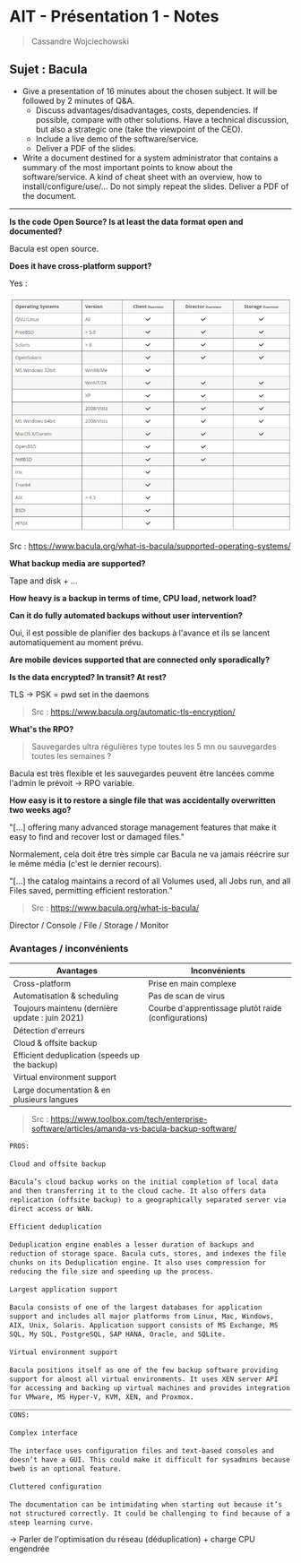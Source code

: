 # AIT - Présentation 1 - Notes

> Cassandre Wojciechowski

## Sujet : Bacula

- Give a presentation of 16 minutes about the chosen subject. It will be followed by 2 minutes of Q&A.
  - Discuss advantages/disadvantages, costs, dependencies. If possible, compare with other solutions. Have a technical discussion, but also a strategic one (take the viewpoint of the CEO).
  - Include a live demo of the software/service.
  - Deliver a PDF of the slides.
- Write a document destined for a system administrator that contains a summary of the most important points to know about the software/service. A kind of cheat sheet with an overview, how to install/configure/use/... Do not simply repeat the slides. Deliver a PDF of the document.

______________________________________

**Is the code Open Source? Is at least the data format open and documented?**

Bacula est open source.

**Does it have cross-platform support?**

Yes : 

![](img/bacula_cross-platform.png)

Src : https://www.bacula.org/what-is-bacula/supported-operating-systems/

**What backup media are supported?**

Tape and disk + ...

**How heavy is a backup in terms of time, CPU load, network load?**



**Can it do fully automated backups without user intervention?**

Oui, il est possible de planifier des backups à l'avance et ils se lancent automatiquement au moment prévu. 

**Are mobile devices supported that are connected only sporadically?**



**Is the data encrypted? In transit? At rest?**

TLS -> PSK = pwd set in the daemons

> Src : https://www.bacula.org/automatic-tls-encryption/

**What's the RPO?**

> Sauvegardes ultra régulières type toutes les 5 mn ou sauvegardes toutes les semaines ?

Bacula est très flexible et les sauvegardes peuvent être lancées comme l'admin le prévoit -> RPO variable. 

**How easy is it to restore a single file that was accidentally overwritten two weeks ago?**

"[...] offering many advanced storage management features that make it easy to find and recover lost or damaged files."

Normalement, cela doit être très simple car Bacula ne va jamais réécrire sur le même média (c'est le dernier recours).

"[...] the catalog maintains a record of all Volumes used, all Jobs run, and all Files saved, permitting efficient restoration."

> Src : https://www.bacula.org/what-is-bacula/



Director / Console / File / Storage / Monitor



### Avantages / inconvénients

| Avantages                                       | Inconvénients                                        |
| ----------------------------------------------- | ---------------------------------------------------- |
| Cross-platform                                  | Prise en main complexe                               |
| Automatisation & scheduling                     | Pas de scan de virus                                 |
| Toujours maintenu (dernière update : juin 2021) | Courbe d'apprentissage plutôt raide (configurations) |
| Détection d'erreurs                             |                                                      |
| Cloud & offsite backup                          |                                                      |
| Efficient deduplication (speeds up the backup)  |                                                      |
| Virtual environment support                     |                                                      |
| Large documentation & en plusieurs langues      |                                                      |

> Src : https://www.toolbox.com/tech/enterprise-software/articles/amanda-vs-bacula-backup-software/

```
PROS: 

Cloud and offsite backup

Bacula’s cloud backup works on the initial completion of local data and then transferring it to the cloud cache. It also offers data replication (offsite backup) to a geographically separated server via direct access or WAN.

Efficient deduplication

Deduplication engine enables a lesser duration of backups and reduction of storage space. Bacula cuts, stores, and indexes the file chunks on its Deduplication engine. It also uses compression for reducing the file size and speeding up the process.

Largest application support

Bacula consists of one of the largest databases for application support and includes all major platforms from Linux, Mac, Windows, AIX, Unix, Solaris. Application support consists of MS Exchange, MS SQL, My SQL, PostgreSQL, SAP HANA, Oracle, and SQLite.

Virtual environment support

Bacula positions itself as one of the few backup software providing support for almost all virtual environments. It uses XEN server API for accessing and backing up virtual machines and provides integration for VMware, MS Hyper-V, KVM, XEN, and Proxmox.
__________________________________________________________________________________________
CONS: 

Complex interface

The interface uses configuration files and text-based consoles and doesn’t have a GUI. This could make it difficult for sysadmins because bweb is an optional feature.

Cluttered configuration

The documentation can be intimidating when starting out because it’s not structured correctly. It could be challenging to find because of a steep learning curve.
```

-> Parler de l'optimisation du réseau (déduplication) + charge CPU engendrée
